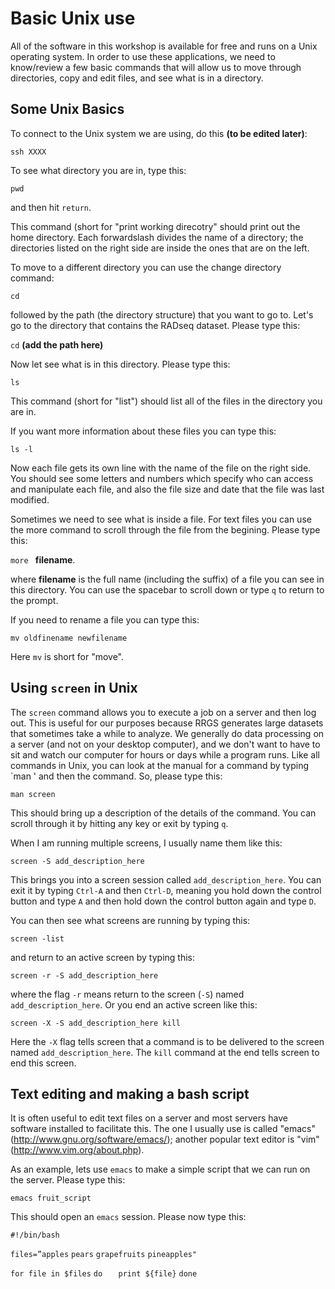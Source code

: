 # Basic Unix use

All of the software in this workshop is available for free and runs on a Unix operating system.  In order to use these applications, we need to know/review a few basic commands that will allow us to move through directories, copy and edit files, and see what is in a directory.

## Some Unix Basics

To connect to the Unix system we are using, do this **(to be edited later)**:

`ssh XXXX`

To see what directory you are in, type this:

`pwd`

and then hit `return`.

This command (short for "print working direcotry" should print out the home directory.  Each forwardslash divides the name of a directory; the directories listed on the right side are inside the ones that are on the left.

To move to a different directory you can use the change directory command:

`cd`

followed by the path (the directory structure) that you want to go to.  Let's go to the directory that contains the RADseq dataset.  Please type this:

`cd` **(add the path here)**

Now let see what is in this directory.  Please type this:

`ls`

This command (short for "list") should list all of the files in the directory you are in.  

If you want more information about these files you can type this:

`ls -l`

Now each file gets its own line with the name of the file on the right side. You should see some letters and numbers which specify who can access and manipulate each file, and also the file size and date that the file was last modified.

Sometimes we need to see what is inside a file. For text files you can use the more command to scroll through the file from the begining.  Please type this:

`more ` **filename**.

where **filename** is the full name (including the suffix) of a file you can see in this directory.  You can use the spacebar to scroll down or type `q` to return to the prompt.

If you need to rename a file you can type this:

`mv oldfinename newfilename`

Here `mv` is short for "move".

## Using `screen` in Unix

The `screen` command allows you to execute a job on a server and then log out.  This is useful for our purposes because RRGS generates large datasets that sometimes take a while to analyze.  We generally do data processing on a server (and not on your desktop computer), and we don't want to have to sit and watch our computer for hours or days while a program runs.  Like all commands in Unix, you can look at the manual for a command by typing `man ' and then the command.  So, please type this:

`man screen`

This should bring up a description of the details of the command.  You can scroll through it by hitting any key or exit by typing `q`.

When I am running multiple screens, I usually name them like this:

`screen -S add_description_here`

This brings you into a screen session called `add_description_here`.  You can exit it by typing `Ctrl-A` and then `Ctrl-D`, meaning you hold down the control button and type `A` and then hold down the control button again and type `D`.

You can then see what screens are running by typing this:

`screen -list`

and return to an active screen by typing this:

`screen -r -S add_description_here`

where the flag `-r` means return to the screen (`-S`) named `add_description_here`.  Or you end an active screen like this:

`screen -X -S add_description_here kill`

Here the `-X` flag tells screen that a command is to be delivered to the screen named `add_description_here`.  The `kill` command at the end tells screen to end this screen.

## Text editing and making a bash script

It is often useful to edit text files on a server and most servers have software installed to facilitate this.  The one I usually use is called "emacs" (http://www.gnu.org/software/emacs/); another popular text editor is "vim" (http://www.vim.org/about.php).

As an example, lets use `emacs` to make a simple script that we can run on the server.  Please type this:

`emacs fruit_script`

This should open an `emacs` session.  Please now type this:

`#!/bin/bash`

`files=”apples`
`pears`
`grapefruits`
`pineapples"`

`for file in $files`
`do`
`	print ${file}`
`done`




